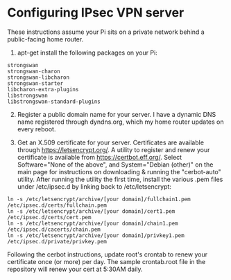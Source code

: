 
# Configuring IPsec VPN server
These instructions assume your Pi sits on a private network behind a public-facing home router.

1. apt-get install the following packages on your Pi:
```
strongswan
strongswan-charon
strongswan-libcharon
strongswan-starter
libcharon-extra-plugins
libstrongswan
libstrongswan-standard-plugins
```
2. Register a public domain name for your server.  I have a dynamic DNS name registered through dyndns.org,
which my home router updates on every reboot.

3. Get an X.509 certificate for your server.  Certificates are available through https://letsencrypt.org/.
A utility to register and renew your certificate is available from https://certbot.eff.org/.
Select Software="None of the above", and System="Debian (other)" on the main page for instructions
on downloading & running the "cerbot-auto" utility.  After running the utility the first time, install the
various .pem files under /etc/ipsec.d by linking back to /etc/letsencrypt:
```
ln -s /etc/letsencrypt/archive/[your domain]/fullchain1.pem /etc/ipsec.d/certs/fullchain.pem
ln -s /etc/letsencrypt/archive/[your domain]/cert1.pem /etc/ipsec.d/certs/cert.pem
ln -s /etc/letsencrypt/archive/[your domain]/chain1.pem /etc/ipsec.d/cacerts/chain.pem
ln -s /etc/letsencrypt/archive/[your domain]/privkey1.pem /etc/ipsec.d/private/privkey.pem

```
Following the cerbot instructions, update root's crontab to renew your certificate once (or more) per day.
The sample crontab.root file in the repository will renew your cert at 5:30AM daily.
